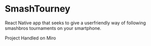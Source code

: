 # SmashTourney

React Native app that seeks to give a userfriendly way of following smashbros
tournaments on your smartphone.

Project Handled on Miro